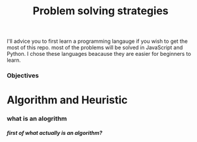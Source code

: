 
<header>
<h1>Problem solving strategies</h1>
</header>

<p>
I'll advice you to first learn a programming langauge if you wish to get the most of this repo. most of the problems will be solved in JavaScript and Python. I chose these languages beacause they are easier for beginners to learn.
</p>
<h3>
Objectives
</h3>


<h1>Algorithm and Heuristic</h1>


<h3>what is an alogrithm</h3>
<h5> first of what actually is an algorithm?</h5>
<p></p>